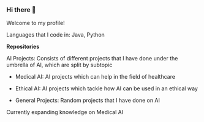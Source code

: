 ### Hi there 👋

<!--
**NealJ02/NealJ02** is a ✨ _special_ ✨ repository because its `README.md` (this file) appears on your GitHub profile.

Here are some ideas to get you started:

- 🔭 I’m currently working on ...
- 🌱 I’m currently learning ...
- 👯 I’m looking to collaborate on ...
- 🤔 I’m looking for help with ...
- 💬 Ask me about ...
- 📫 How to reach me: ...
- 😄 Pronouns: ...
- ⚡ Fun fact: ...
-->

Welcome to my profile!



Languages that I code in: Java, Python

**Repositories**

AI Projects: Consists of different projects that I have done under the umbrella of AI, which are split by subtopic
  
  - Medical AI: AI projects which can help in the field of healthcare

  - Ethical AI: AI projects which tackle how AI can be used in an ethical way
  
  - General Projects: Random projects that I have done on AI


Currently expanding knowledge on Medical AI

